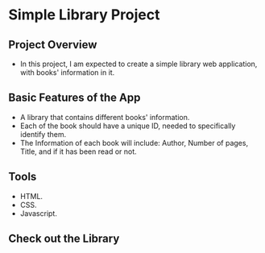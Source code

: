 # Simple Library Project

## Project Overview 
- In this project, I am expected to create a simple library web application, with books' information in it. 

## Basic Features of the App
- A library that contains different books' information.
- Each of the book should have a unique ID, needed to specifically identify them.
- The Information of each book will include: Author, Number of pages, Title, and if it has been read or not.

## Tools
- HTML.
- CSS.
- Javascript. 

## Check out the Library
